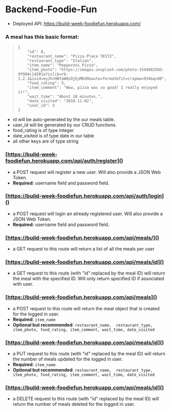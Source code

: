 # Backend-Foodie-Fun

- Deployed API: https://build-week-foodiefun.herokuapp.com/

### A meal has this basic format: 
>     {
>         "id": 8,
>         "restaurant_name": "Pizza Place TEST2",
>         "restaurant_type": "Italian",
>         "item_name": "Pepperoni Pizza",
>         "item_photo": "https://images.unsplash.com/photo-1544982503-9f984c14501a?ixlib=rb-1.2.1&ixid=eyJhcHBfaWQiOjEyMDd9&auto=format&fit=crop&w=934&q=80",
>         "food_rating": 5,
>         "item_comment": "Wow, pizza was so good! I really enjoyed it!",
>         "wait_time": "About 10 minutes.",
>         "date_visited": "2018-11-02",
>         "user_id": 3
>     }

* id will be auto-generated by the our meals table.
* user_id will be generated by our CRUD functions.
* food_rating is of type integer
* date_visited is of type date in our table
* all other keys are of type string


### [https://build-week-foodiefun.herokuapp.com/api/auth/register]()
* a POST request will register a new user. Will also provide a JSON Web Token. 
* **Required:** username field and password field.

### [https://build-week-foodiefun.herokuapp.com/api/auth/login]()
* a POST request will login an already registered user. Will also provide a JSON Web Token. 
* **Required:** username field and password field.


### [https://build-week-foodiefun.herokuapp.com/api/meals/]()
* a GET request to this route will return a list of all the meals per user

### [https://build-week-foodiefun.herokuapp.com/api/meals/id]()
* a GET request to this route (with "id" replaced by the meal ID) will return the meal with the specified ID. Will only return specified ID if associated with user. 

### [https://build-week-foodiefun.herokuapp.com/api/meals]()
* a POST request to this route will return the meal object that is created for the logged in user.
* **Required**: `item_name`
* **Optional but recommended**: `restaurant_name,  restaurant_type, item_photo, food_rating, item_comment, wait_time, date_visited`

### [https://build-week-foodiefun.herokuapp.com/api/meals/id]()
* a PUT request to this route (with "id" replaced by the meal ID) will return the number of meals updated for the logged in user. 
* **Required**: `item_name`
* **Optional but recommended**: `restaurant_name,  restaurant_type, item_photo, food_rating, item_comment, wait_time, date_visited`


### [https://build-week-foodiefun.herokuapp.com/api/meals/id]()
* a DELETE request to this route (with "id" replaced by the meal ID) will return the number of meals deleted for the logged in user. 

